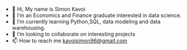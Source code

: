 - 👋 Hi, My name is Simon Kavoi
- 👀 I’m an Economics and Finance graduate interested in data science.
- 🌱 I’m currently learning Python,SQL, data modeling and data warehousing.
- 💞️ I’m looking to collaborate on interesting projects
- 📫 How to reach me kavoisimon96@gmail.com

<!---
dataKavoi/dataKavoi is a ✨ special ✨ repository because its `README.md` (this file) appears on your GitHub profile.
You can click the Preview link to take a look at your changes.
--->
